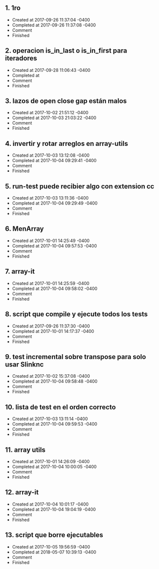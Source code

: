 ## 1. 1ro
- Created at   2017-09-26 11:37:04 -0400
- Completed at 2017-09-26 11:37:08 -0400
- Comment      
- Finished     

## 2. operacion is_in_last o is_in_first para iteradores
- Created at   2017-09-28 11:06:43 -0400
- Completed at 
- Comment      
- Finished     

## 3. lazos de open close gap están malos
- Created at   2017-10-02 21:51:12 -0400
- Completed at 2017-10-03 21:03:22 -0400
- Comment      
- Finished     

## 4. invertir y rotar arreglos en array-utils
- Created at   2017-10-03 13:12:08 -0400
- Completed at 2017-10-04 09:29:41 -0400
- Comment      
- Finished     

## 5. run-test puede recibier algo con extension cc
- Created at   2017-10-03 13:11:36 -0400
- Completed at 2017-10-04 09:29:49 -0400
- Comment      
- Finished     

## 6. MenArray
- Created at   2017-10-01 14:25:49 -0400
- Completed at 2017-10-04 09:57:53 -0400
- Comment      
- Finished     

## 7. array-it
- Created at   2017-10-01 14:25:59 -0400
- Completed at 2017-10-04 09:58:02 -0400
- Comment      
- Finished     

## 8. script que compile y ejecute todos los tests
- Created at   2017-09-26 11:37:30 -0400
- Completed at 2017-10-01 14:17:37 -0400
- Comment      
- Finished     

## 9. test incremental sobre transpose para solo usar Slinknc
- Created at   2017-10-02 15:37:08 -0400
- Completed at 2017-10-04 09:58:48 -0400
- Comment      
- Finished     

## 10. lista de test en el orden correcto
- Created at   2017-10-03 13:11:14 -0400
- Completed at 2017-10-04 09:59:53 -0400
- Comment      
- Finished     

## 11. array utils
- Created at   2017-10-01 14:26:09 -0400
- Completed at 2017-10-04 10:00:05 -0400
- Comment      
- Finished     

## 12. array-it
- Created at   2017-10-04 10:01:17 -0400
- Completed at 2017-10-04 19:04:19 -0400
- Comment      
- Finished     

## 13. script que borre ejecutables
- Created at   2017-10-05 19:56:59 -0400
- Completed at 2018-05-07 10:39:13 -0400
- Comment      
- Finished     

